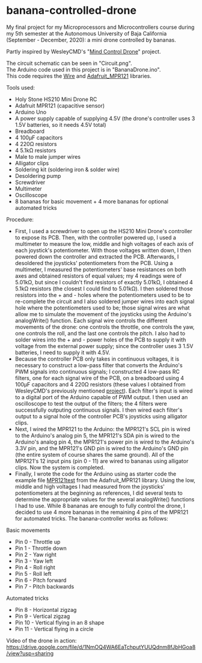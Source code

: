 # banana-controlled-drone
My final project for my Microprocessors and Microcontrollers course during my 5th semester at the Autonomous University of Baja California (September - December, 2020): a mini drone controlled by bananas.

Partly inspired by WesleyCMD's "[Mind Control Drone](https://projecthub.arduino.cc/WesleyCMD/mind-control-drone-4b6e4d)" project.

The circuit schematic can be seen in "Circuit.png".  
The Arduino code used in this project is in "BananaDrone.ino".  
This code requires the [Wire](https://www.arduino.cc/reference/en/language/functions/communication/wire/) and [Adafruit_MPR121](https://github.com/adafruit/Adafruit_MPR121/tree/master) libraries.

Tools used:
- Holy Stone HS210 Mini Drone RC
- Adafruit MPR121 (capacitive sensor)
- Arduino Uno
- A power supply capable of supplying 4.5V (the drone's controller uses 3 1.5V batteries, so it needs 4.5V total)
- Breadboard
- 4 100μF capacitors
- 4 220Ω resistors
- 4 5.1kΩ resistors
- Male to male jumper wires
- Alligator clips
- Soldering kit (soldering iron & solder wire)
- Desoldering pump
- Screwdriver
- Multimeter
- Oscilloscope
- 8 bananas for basic movement + 4 more bananas for optional automated tricks

Procedure:  
- First, I used a screwdriver to open up the HS210 Mini Drone's controller to expose its PCB. Then, with the controller powered up, I used a multimeter to measure the low, middle and high voltages of each axis of each joystick's potentiometer. With those voltages written down, I then powered down the controller and extracted the PCB. Afterwards, I desoldered the joysticks' potentiometers from the PCB. Using a multimeter, I measured the potentiometers' base resistances on both axes and obtained resistors of equal values; my 4 readings were of 5.01kΩ, but since I couldn't find resistors of exactly 5.01kΩ, I obtained 4 5.1kΩ resistors (the closest I could find to 5.01kΩ). I then soldered those resistors into the + and - holes where the potentiometers used to be to re-complete the circuit and I also soldered jumper wires into each signal hole where the potentiometers used to be; those signal wires are what allow me to simulate the movement of the joysticks using the Arduino's analogWrite() function. Each signal wire controls the different movements of the drone: one controls the throttle, one controls the yaw, one controls the roll, and the last one controls the pitch. I also had to solder wires into the + and - power holes of the PCB to supply it with voltage from the external power supply; since the controller uses 3 1.5V batteries, I need to supply it with 4.5V.  
- Because the controller PCB only takes in continuous voltages, it is necessary to construct a low-pass filter that converts the Arduino's PWM signals into continuous signals; I constructed 4 low-pass RC filters, one for each signal wire of the PCB, on a breadboard using 4 100μF capacitors and 4 220Ω resistors (these values I obtained from WesleyCMD's previously mentioned [project](https://projecthub.arduino.cc/WesleyCMD/mind-control-drone-4b6e4d)). Each filter's input is wired to a digital port of the Arduino capable of PWM output. I then used an oscilloscope to test the output of the filters; the 4 filters were successfully outputing continuous signals. I then wired each filter's output to a signal hole of the controller PCB's joysticks using alligator clips.  
- Next, I wired the MPR121 to the Arduino: the MPR121's SCL pin is wired to the Arduino's analog pin 5, the MPR121's SDA pin is wired to the Arduino's analog pin 4, the MPR121's power pin is wired to the Arduino's 3.3V pin, and the MPR121's GND pin is wired to the Arduino's GND pin (the entire system of course shares the same ground). All of the MPR121's 12 input pins (pin 0 - 11) are wired to bananas using alligator clips. Now the system is completed.  
- Finally, I wrote the code for the Arduino using as starter code the example file [MPR121test](https://github.com/adafruit/Adafruit_MPR121/blob/master/examples/MPR121test/MPR121test.ino) from the Adafruit_MPR121 library. Using the low, middle and high voltages I had measured from the joysticks' potentiometers at the beginning as references, I did several tests to determine the appropriate values for the several analogWrite() functions I had to use. While 8 bananas are enough to fully control the drone, I decided to use 4 more bananas in the remaining 4 pins of the MPR121 for automated tricks. The banana-controller works as follows:

Basic movements
- Pin 0 - Throttle up
- Pin 1 - Throttle down
- Pin 2 - Yaw right
- Pin 3 - Yaw left
- Pin 4 - Roll right
- Pin 5 - Roll left
- Pin 6 - Pitch forward
- Pin 7 - Pitch backwards

Automated tricks
- Pin 8 - Horizontal zigzag
- Pin 9 - Vertical zigzag
- Pin 10 - Vertical flying in an 8 shape
- Pin 11 - Vertical flying in a circle

Video of the drone in action:
https://drive.google.com/file/d/1NmOQ4WA6EaTchputYUUQdnm8fJbHGoa8/view?usp=sharing
